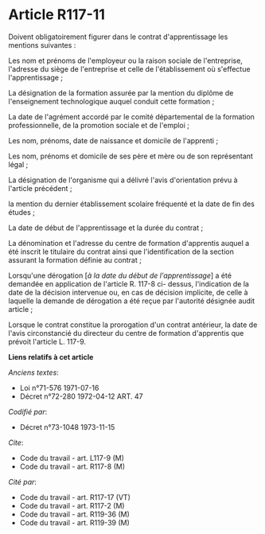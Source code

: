 # Article R117-11

Doivent obligatoirement figurer dans le contrat d'apprentissage les mentions suivantes :

Les nom et prénoms de l'employeur ou la raison sociale de l'entreprise, l'adresse du siège de l'entreprise et celle de
l'établissement où s'effectue l'apprentissage ;

La désignation de la formation assurée par la mention du diplôme de l'enseignement technologique auquel conduit cette
formation ;

La date de l'agrément accordé par le comité départemental de la formation professionnelle, de la promotion sociale et de
l'emploi ;

Les nom, prénoms, date de naissance et domicile de l'apprenti ;

Les nom, prénoms et domicile de ses père et mère ou de son représentant légal ;

La désignation de l'organisme qui a délivré l'avis d'orientation prévu à l'article précédent ;

la mention du dernier établissement scolaire fréquenté et la date de fin des études ;

La date de début de l'apprentissage et la durée du contrat ;

La dénomination et l'adresse du centre de formation d'apprentis auquel a été inscrit le titulaire du contrat ainsi que
l'identification de la section assurant la formation définie au contrat ;

Lorsqu'une dérogation [*à la date du début de l'apprentissage*] a été demandée en application de l'article R. 117-8 ci-
dessus, l'indication de la date de la décision intervenue ou, en cas de décision implicite, de celle à laquelle la demande de
dérogation a été reçue par l'autorité désignée audit article ;

Lorsque le contrat  constitue la prorogation d'un contrat antérieur, la date de l'avis circonstancié du directeur du centre
de formation d'apprentis que prévoit l'article L. 117-9.

**Liens relatifs à cet article**

_Anciens textes_:

  - Loi n°71-576 1971-07-16
  - Décret n°72-280 1972-04-12 ART. 47

_Codifié par_:

  - Décret n°73-1048 1973-11-15

_Cite_:

  - Code du travail - art. L117-9 (M)
  - Code du travail - art. R117-8 (M)

_Cité par_:

  - Code du travail - art. R117-17 (VT)
  - Code du travail - art. R117-2 (M)
  - Code du travail - art. R119-36 (M)
  - Code du travail - art. R119-39 (M)
